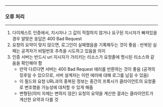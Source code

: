 -----
### 오류 처리
-----
1. 다이제스트 인증에서, 지시자나 그 값이 적절하지 않거나 요구된 지시자가 빠져있을 경우 알맞은 응답은 400 Bad Request
2. 요청의 요약이 맞지 않으면, 로그인이 실패했음을 기록해두는 것이 좋음 : 반복된 실패는 공격자가 비밀번호 추측을 시도하고 있음을 의미
3. 인증 서버는 반드시 uri 지시자가 가리키는 리소스가 요청줄에 명시된 리소스와 같음을 확인해야 함
   - 만약 다르다면 서버는 400 Bad Request 에러를 반환하는 것이 좋음 (공격의 징후일 수 있으므로, 서버 설계자는 이런 에러에 대해 로그를 남길 수 있음)
   - 이 필드와 요청 URL과의 중복된 정보는 중간의 프록시가 클라이언트의 요청줄로 변조했을 가능성에 대처할 수 있게 해줌
   - 변형된(의미 자체는 변하지 않은) 요청의 요약을 계산한 결과는 클라이언트가 계산한 요약과 다를 것
